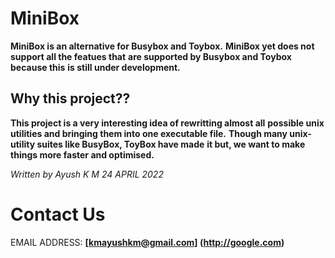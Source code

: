 # MiniBox

__MiniBox is an alternative for Busybox and Toybox.__
__MiniBox yet does not support all the featues that__
__are supported by Busybox and Toybox because this__
__is still under development.__


## Why this project??

__This project is a very interesting idea of rewritting almost all__
__possible unix utilities and bringing them into one executable file.__
__Though many unix-utility suites like BusyBox, ToyBox have made__
__it but, we want to make things more faster and optimised.__

_Written by Ayush K M_
_24 APRIL 2022_

# Contact Us
EMAIL ADDRESS: **[kmayushkm@gmail.com] (http://google.com)**
